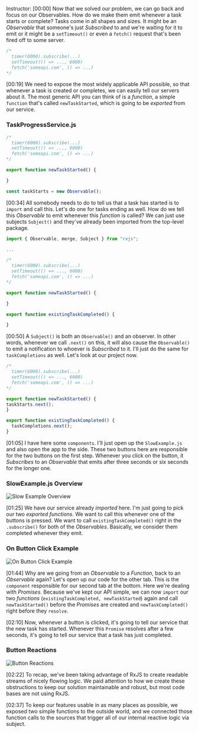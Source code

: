 Instructor: [00:00] Now that we solved our problem, we can go back and focus on our Observables. How do we make them emit whenever a task starts or complete? Tasks come in all shapes and sizes. It might be an *Observable* that someone's just *Subscribed* to and we're waiting for it to emit or it might be a `setTimeout()` or even a `fetch()` request that's been fired off to some server.

```js
/*
  timer(6000).subscribe(...)
  setTimeout(() => ..., 6000)
  fetch('someapi.com', () => ...)
*/
```

[00:19] We need to expose the most widely applicable API possible, so that whenever a task is created or completes, we can easily tell our servers about it. The most generic API you can think of is a *function*, a simple `function` that's called `newTaskStarted`, which is going to be *exported* from our service.

### TaskProgressService.js
```js
/*
  timer(6000).subscribe(...)
  setTimeout(() => ..., 6000)
  fetch('someapi.com', () => ...)
*/

export function newTaskStarted() {

}

const taskStarts = new Observable();
```

[00:34] All somebody needs to do to tell us that a task has started is to `import` and call this. Let's do one for tasks ending as well. How do we tell this *Observable* to emit whenever this *function* is called? We can just use subjects `Subject()` and they've already been imported from the top-level package.

```js
import { Observable, merge, Subject } from "rxjs";

...

/*
  timer(6000).subscribe(...)
  setTimeout(() => ..., 6000)
  fetch('someapi.com', () => ...)
*/

export function newTaskStarted() {

}

export function existingTaskCompleted() {

}
```

[00:50] A `Subject()` is both an `Observable()` and an observer. In other words, whenever we call `.next()` on this, it will also cause the `Observable()` to emit a notification to whoever is *Subscribed* to it. I'll just do the same for `taskCompletions` as well. Let's look at our project now.

```js
/*
  timer(6000).subscribe(...)
  setTimeout(() => ..., 6000)
  fetch('someapi.com', () => ...)
*/

export function newTaskStarted() {
taskStarts.next();
}

export function existingTaskCompleted() {
  taskCompletions.next();
}
```

[01:05] I have here some `components`. I'll just open up the `SlowExample.js` and also open the app to the side. These two buttons here are responsible for the two buttons on the first step. Whenever you click on the button, it *Subscribes* to an *Observable* that emits after three seconds or six seconds for the longer one.

### SlowExample.js Overview
![Slow Example Overview](https://res.cloudinary.com/dg3gyk0gu/image/upload/v1585168508/transcript-images/egghead-expose-complex-reactive-code-as-simple-function-based-apis-slow-example-overview.jpg)

[01:25] We have our service already *imported* here. I'm just going to pick our two *exported functions*. We want to call this whenever one of the buttons is pressed. We want to call `existingTaskCompleted()` right in the `.subscribe()` for both of the *Observables*. Basically, we consider them completed whenever they emit.

### On Button Click Example
![On Button Click Example](https://res.cloudinary.com/dg3gyk0gu/image/upload/v1585168502/transcript-images/egghead-expose-complex-reactive-code-as-simple-function-based-apis-on-button-click-example.jpg)

[01:44] Why are we going from an *Observable* to a *Function*, back to an *Observable* again? Let's open up our code for the other tab. This is the `component` responsible for our second tab at the bottom. Here we're dealing with *Promises*. Because we've kept our API simple, we can now `import` our two *functions* (`existingTaskCompleted, newTaskStarted`) again and call `newTaskStarted()` before the *Promises* are created and `newTaskCompleted()` right before they `resolve`.

[02:10] Now, whenever a button is clicked, it's going to tell our service that the new task has started. Whenever this `Promise` resolves after a few seconds, it's going to tell our service that a task has just completed.

### Button Reactions
![Button Reactions](https://res.cloudinary.com/dg3gyk0gu/image/upload/v1585168503/transcript-images/egghead-expose-complex-reactive-code-as-simple-function-based-apis-button-reactions.jpg)

[02:22] To recap, we've been taking advantage of RxJS to create readable streams of nicely flowing logic. We paid attention to how we create these obstructions to keep our solution maintainable and robust, but most code bases are not using RxJS.

[02:37] To keep our features usable in as many places as possible, we exposed two simple functions to the outside world, and we connected those function calls to the sources that trigger all of our internal reactive logic via subject.